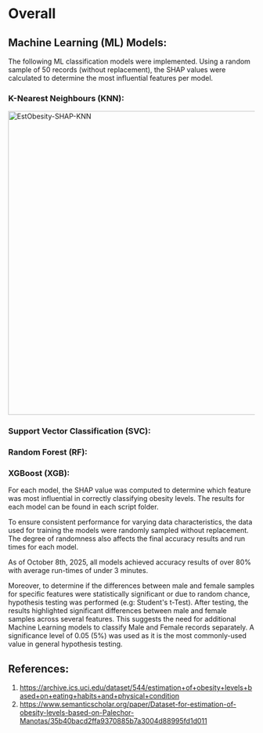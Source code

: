 # Overall


## Machine Learning (ML) Models:

The following ML classification models were implemented. Using a random sample of 50 records (without replacement), the SHAP values were calculated to determine the most influential features per model.

### K-Nearest Neighbours (KNN):

<img width="758" height="620" alt="EstObesity-SHAP-KNN" src="https://github.com/user-attachments/assets/a74260c7-77ca-45e4-9402-39dd51a0312c" />



### Support Vector Classification (SVC):



### Random Forest (RF):



### XGBoost (XGB):



For each model, the SHAP value was computed to determine which feature was most influential in correctly classifying obesity levels. The results for each model can be found in each script folder. 

To ensure consistent performance for varying data characteristics, the data used for training the models were randomly sampled without replacement. The degree of randomness also affects the final accuracy results and run times for each model.

As of October 8th, 2025, all models achieved accuracy results of over 80% with average run-times of under 3 minutes.

Moreover, to determine if the differences between male and female samples for specific features were statistically significant or due to random chance, hypothesis testing was performed (e.g: Student's t-Test). After testing, the results highlighted significant differences between male and female samples across several features. This suggests the need for additional Machine Learning models to classify Male and Female records separately. A significance level of 0.05 (5%) was used as it is the most commonly-used value in general hypothesis testing.

## References:

1. https://archive.ics.uci.edu/dataset/544/estimation+of+obesity+levels+based+on+eating+habits+and+physical+condition
2. https://www.semanticscholar.org/paper/Dataset-for-estimation-of-obesity-levels-based-on-Palechor-Manotas/35b40bacd2ffa9370885b7a3004d88995fd1d011

